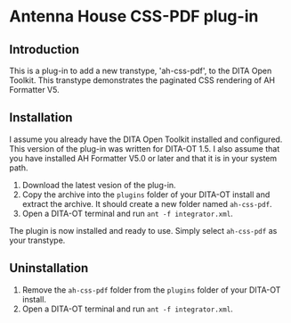 Antenna House CSS-PDF plug-in
=============================

Introduction
------------

This is a plug-in to add a new transtype, 'ah-css-pdf', to the DITA Open Toolkit. This transtype demonstrates the paginated CSS rendering of AH Formatter V5.


Installation
------------

I assume you already have the DITA Open Toolkit installed and configured.
This version of the plug-in was written for DITA-OT 1.5. I also assume that you have installed AH Formatter V5.0 or later and that it is in your system path.

1.	Download the latest vesion of the plug-in.
1.	Copy the archive into the `plugins` folder of your DITA-OT install and extract the archive. It should create a new folder named `ah-css-pdf`.
1.	Open a DITA-OT terminal and run `ant -f integrator.xml`.

The plugin is now installed and ready to use. Simply select `ah-css-pdf` as your transtype.


Uninstallation
--------------

1.	Remove the `ah-css-pdf` folder from the `plugins` folder of your DITA-OT install.
1.	Open a DITA-OT terminal and run `ant -f integrator.xml`.
